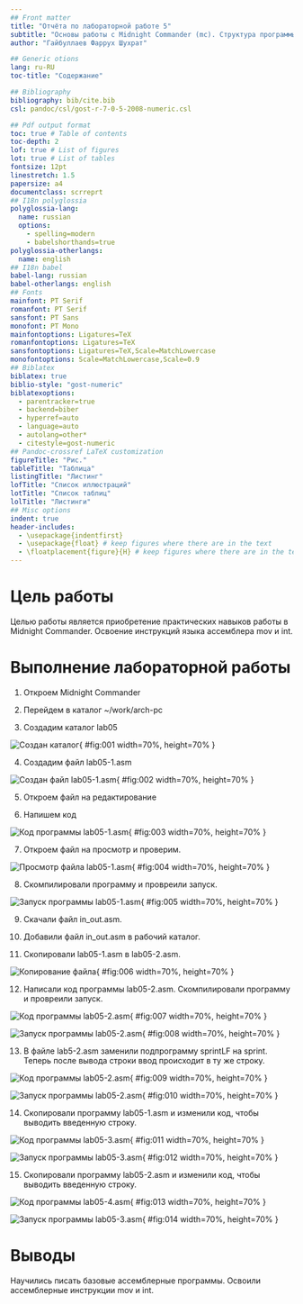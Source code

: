 ```yaml
---
## Front matter
title: "Отчёта по лабораторной работе 5"
subtitle: "Основы работы с Midnight Commander (mc). Структура программы на языке ассемблера NASM"
author: "Гайбуллаев Фаррух Шухрат"

## Generic otions
lang: ru-RU
toc-title: "Содержание"

## Bibliography
bibliography: bib/cite.bib
csl: pandoc/csl/gost-r-7-0-5-2008-numeric.csl

## Pdf output format
toc: true # Table of contents
toc-depth: 2
lof: true # List of figures
lot: true # List of tables
fontsize: 12pt
linestretch: 1.5
papersize: a4
documentclass: scrreprt
## I18n polyglossia
polyglossia-lang:
  name: russian
  options:
	- spelling=modern
	- babelshorthands=true
polyglossia-otherlangs:
  name: english
## I18n babel
babel-lang: russian
babel-otherlangs: english
## Fonts
mainfont: PT Serif
romanfont: PT Serif
sansfont: PT Sans
monofont: PT Mono
mainfontoptions: Ligatures=TeX
romanfontoptions: Ligatures=TeX
sansfontoptions: Ligatures=TeX,Scale=MatchLowercase
monofontoptions: Scale=MatchLowercase,Scale=0.9
## Biblatex
biblatex: true
biblio-style: "gost-numeric"
biblatexoptions:
  - parentracker=true
  - backend=biber
  - hyperref=auto
  - language=auto
  - autolang=other*
  - citestyle=gost-numeric
## Pandoc-crossref LaTeX customization
figureTitle: "Рис."
tableTitle: "Таблица"
listingTitle: "Листинг"
lofTitle: "Список иллюстраций"
lotTitle: "Список таблиц"
lolTitle: "Листинги"
## Misc options
indent: true
header-includes:
  - \usepackage{indentfirst}
  - \usepackage{float} # keep figures where there are in the text
  - \floatplacement{figure}{H} # keep figures where there are in the text
---
```


# Цель работы

Целью работы является приобретение практических навыков работы в Midnight Commander. 
Освоение инструкций языка ассемблера mov и int.

# Выполнение лабораторной работы

1. Откроем Midnight Commander

2. Перейдем в каталог ~/work/arch-pc

3. Создадим каталог lab05

![Создан каталог](image/01.png){ #fig:001 width=70%, height=70% }

4. Создадим файл lab05-1.asm

![Создан файл lab05-1.asm](image/02.png){ #fig:002 width=70%, height=70% }

5. Откроем файл на редактирование

6. Напишем код

![Код программы lab05-1.asm](image/03.png){ #fig:003 width=70%, height=70% }

7. Откроем файл на просмотр и проверим.

![Просмотр файла lab05-1.asm](image/04.png){ #fig:004 width=70%, height=70% }

8. Скомпилировали программу и провреили запуск.

![Запуск программы lab05-1.asm](image/05.png){ #fig:005 width=70%, height=70% }

9. Скачали файл in_out.asm.

10. Добавили файл in_out.asm в рабочий каталог.

11. Скопировали lab05-1.asm в lab05-2.asm.

![Копирование файла](image/06.png){ #fig:006 width=70%, height=70% }

12. Написали код программы lab05-2.asm. Скомпилировали программу и провреили запуск.

![Код программы lab05-2.asm](image/07.png){ #fig:007 width=70%, height=70% }

![Запуск программы lab05-2.asm](image/08.png){ #fig:008 width=70%, height=70% }

13. В файле lab5-2.asm заменили подпрограмму sprintLF на sprint. Теперь после вывода строки ввод происходит в ту же строку.

![Код программы lab05-2.asm](image/09.png){ #fig:009 width=70%, height=70% }

![Запуск программы lab05-2.asm](image/10.png){ #fig:010 width=70%, height=70% }

14. Скопировали программу lab05-1.asm и изменили код, чтобы выводить введенную строку.

![Код программы lab05-3.asm](image/11.png){ #fig:011 width=70%, height=70% }

![Запуск программы lab05-3.asm](image/12.png){ #fig:012 width=70%, height=70% }

15. Скопировали программу lab05-2.asm и изменили код, чтобы выводить введенную строку.

![Код программы lab05-4.asm](image/13.png){ #fig:013 width=70%, height=70% }

![Запуск программы lab05-3.asm](image/14.png){ #fig:014 width=70%, height=70% }

# Выводы

Научились писать базовые ассемблерные программы. Освоили ассемблерные инструкции mov и int.
